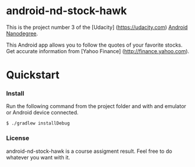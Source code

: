 # android-nd-stock-hawk
This is the project number 3 of the [Udacity] (https://udacity.com) [Android Nanodegree](https://www.udacity.com/degrees/android-developer-nanodegree--nd801).

This Android app allows you to follow the quotes of your favorite stocks. Get accurate information from [Yahoo Finance] (http://finance.yahoo.com).

# Quickstart

### Install
Run the following command from the project folder and with and emulator or Android device connected.

    $ ./gradlew installDebug

### License

android-nd-stock-hawk is a course assigment result. Feel free to do
whatever you want with it.
